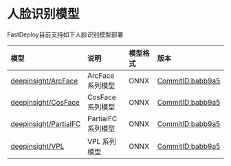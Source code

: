 # 人脸识别模型


FastDeploy目前支持如下人脸识别模型部署

| 模型 | 说明 | 模型格式 | 版本 |
| :--- | :--- | :------- | :--- |
| [deepinsight/ArcFace](./insightface) | ArcFace 系列模型 | ONNX | [CommitID:babb9a5](https://github.com/deepinsight/insightface/commit/babb9a5) |
| [deepinsight/CosFace](./insightface) | CosFace 系列模型 | ONNX | [CommitID:babb9a5](https://github.com/deepinsight/insightface/commit/babb9a5) |
| [deepinsight/PartialFC](./insightface) | PartialFC 系列模型 | ONNX | [CommitID:babb9a5](https://github.com/deepinsight/insightface/commit/babb9a5) |
| [deepinsight/VPL](./insightface) | VPL 系列模型 | ONNX | [CommitID:babb9a5](https://github.com/deepinsight/insightface/commit/babb9a5) |
